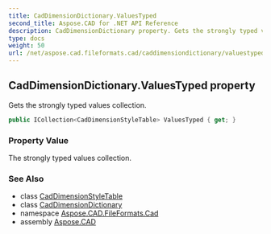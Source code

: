 ```yaml
---
title: CadDimensionDictionary.ValuesTyped
second_title: Aspose.CAD for .NET API Reference
description: CadDimensionDictionary property. Gets the strongly typed values collection
type: docs
weight: 50
url: /net/aspose.cad.fileformats.cad/caddimensiondictionary/valuestyped/
---
```

## CadDimensionDictionary.ValuesTyped property

Gets the strongly typed values collection.

```csharp
public ICollection<CadDimensionStyleTable> ValuesTyped { get; }
```

### Property Value

The strongly typed values collection.

### See Also

* class [CadDimensionStyleTable](../../../aspose.cad.fileformats.cad.cadtables/caddimensionstyletable/)
* class [CadDimensionDictionary](../)
* namespace [Aspose.CAD.FileFormats.Cad](../../caddimensiondictionary/)
* assembly [Aspose.CAD](../../../)


